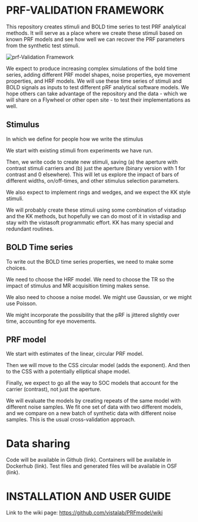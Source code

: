 # PRF-VALIDATION FRAMEWORK
This repository creates stimuli and BOLD time series to test PRF analytical methods.  It will serve as a place where we create these stimuli based on known PRF models and see how well we can recover the PRF parameters from the synthetic test stimuli.

![prf-Validation Framework](https://github.com/vistalab/PRFmodel/blob/master/workflow_HighLevel-Page-1.png)

We expect to produce increasing complex simulations of the bold time series, adding different PRF model shapes, noise properties, eye movement properties, and HRF models.  We will use these time series of stimuli and BOLD signals as inputs to test different pRF analytical software models.  We hope others can take advantage of the repository and the data - which we will share on a Flywheel or other open site - to test their implementations as well.  

## Stimulus

In which we define for people how we write the stimulus

We start with existing stimuli from experiments we have run.

Then, we write code to create new stimuli, saving (a) the aperture with contrast stimuli carriers and (b) just the aperture (binary version with 1 for contrast and 0 elsewhere). This will let us explore the impact of bars of different widths, on/off-times, and other stimulus selection parameters. 

We also expect to implement rings and wedges, and we expect the KK style stimuli.

We will probably create these stimuli using some combination of vistadisp and the KK methods, but hopefully we can do most of it in vistadisp and stay with the vistasoft programmatic effort.  KK has many special and redundant routines.

## BOLD Time series

To write out the BOLD time series properties, we need to make some choices.

We need to choose the HRF model.  We need to choose the TR so the impact of stimulus and MR acquisition timing makes sense.

We also need to choose a noise model.  We might use Gaussian, or we might use Poisson.

We might incorporate the possibility that the pRF is jittered slightly over time, accounting for eye movements.

## PRF model

We start with estimates of the linear, circular PRF model.  

Then we will move to the CSS circular model (adds the exponent).  And then to the CSS with a potentially elliptical shape model.  

Finally, we expect to go all the way to SOC models that account for the carrier (contrast), not just the aperture.

We will evaluate the models by creating repeats of the same model with different noise samples.  We fit  one set of data with two different models, and we compare on a new batch of synthetic data with different noise samples. This is the usual cross-validation approach.

# Data sharing

Code will be available in Github (link).
Containers will be available in Dockerhub (link).
Test files and generated files will be available in OSF (link).


# INSTALLATION AND USER GUIDE

Link to the wiki page:  https://github.com/vistalab/PRFmodel/wiki


